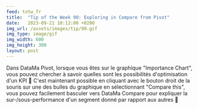 ```yaml
---
feed: totw_fr
title:  "Tip of the Week 90: Exploring in Compare from Pivot"
date:   2023-09-21 10:12:00 +0200
img_url: /assets/images/tip/90.gif
img_type: image/gif
img_width: 600
img_height: 300
layout: post
---
```



Dans DataMa Pivot, lorsque vous êtes sur le graphique "Importance Chart", vous pouvez chercher à savoir quelles sont les possibilités d'optimisation d'un KPI 🤔
C'est maintenant possible en cliquant avec le bouton droit de la souris sur une des bulles du graphique en sélectionnant "Compare this", vous pouvez facilement basculer vers DataMa Compare pour expliquer la sur-/sous-performance d'un segment donné par rapport aux autres 🤩
